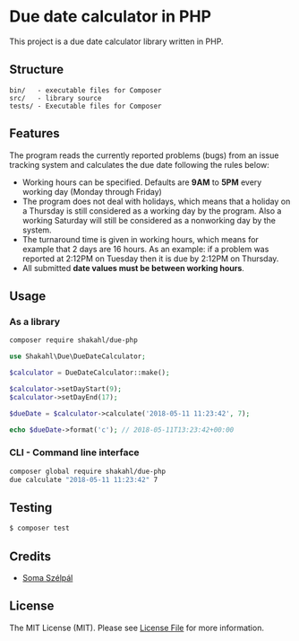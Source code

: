 # Due date calculator in PHP

This project is a due date calculator library written in PHP.

## Structure

```
bin/   - executable files for Composer
src/   - library source
tests/ - Executable files for Composer
```

## Features

The program reads the currently reported problems (bugs) from an issue tracking system and calculates the due date following the rules below: 
- Working hours can be specified. Defaults are **9AM** to **5PM** every working day (Monday through Friday) 
- The program does not deal with holidays, which means that a holiday on a Thursday is still considered as a working day by the program. Also a working Saturday will still be considered as a nonworking day by the system. 
- The turnaround time is given in working hours, which means for example that 2 days are 16 hours. As an example: if a problem was reported at 2:12PM on Tuesday then it is due by 2:12PM on Thursday. 
- All submitted **date values must be between working hours**.

## Usage

### As a library

```bash
composer require shakahl/due-php
```

```php
use Shakahl\Due\DueDateCalculator;

$calculator = DueDateCalculator::make();

$calculator->setDayStart(9);
$calculator->setDayEnd(17);

$dueDate = $calculator->calculate('2018-05-11 11:23:42', 7);

echo $dueDate->format('c'); // 2018-05-11T13:23:42+00:00

```

### CLI - Command line interface

```bash
composer global require shakahl/due-php
due calculate "2018-05-11 11:23:42" 7
```

## Testing

```bash
$ composer test
```

## Credits

- [Soma Szélpál][link-author]

## License

The MIT License (MIT). Please see [License File](LICENSE.md) for more information.

[ico-version]: https://img.shields.io/packagist/v/shakahl/due-php.svg?style=flat-square
[ico-license]: https://img.shields.io/badge/license-MIT-brightgreen.svg?style=flat-square
[ico-travis]: https://img.shields.io/travis/shakahl/due-php/master.svg?style=flat-square
[ico-scrutinizer]: https://img.shields.io/scrutinizer/coverage/g/shakahl/due-php.svg?style=flat-square
[ico-code-quality]: https://img.shields.io/scrutinizer/g/shakahl/due-php.svg?style=flat-square
[ico-downloads]: https://img.shields.io/packagist/dt/shakahl/due-php.svg?style=flat-square

[link-packagist]: https://packagist.org/packages/shakahl/due-php
[link-travis]: https://travis-ci.org/shakahl/due-php
[link-scrutinizer]: https://scrutinizer-ci.com/g/shakahl/due-php/code-structure
[link-code-quality]: https://scrutinizer-ci.com/g/shakahl/due-php
[link-downloads]: https://packagist.org/packages/shakahl/due-php
[link-author]: https://github.com/shakahl
[link-contributors]: ../../contributors
